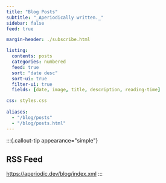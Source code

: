 ```yaml
---
title: "Blog Posts"
subtitle: "_Aperiodically written._"
sidebar: false
feed: true

margin-header: ./subscribe.html

listing:
  contents: posts
  categories: numbered
  feed: true
  sort: "date desc"
  sort-ui: true
  filter-ui: true
  fields: [date, image, title, description, reading-time]

css: styles.css
  
aliases:
  - "/blog/posts"
  - "/blog/posts.html"
---
```


:::{.callout-tip appearance="simple"}
## RSS Feed
<https://aperiodic.dev/blog/index.xml>
:::
